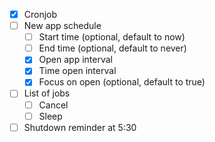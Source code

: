 - [x] Cronjob
- [ ] New app schedule
  - [ ] Start time (optional, default to now)
  - [ ] End time (optional, default to never)
  - [x] Open app interval
  - [x] Time open interval
  - [x] Focus on open (optional, default to true)
- [ ] List of jobs
  - [ ] Cancel
  - [ ] Sleep
- [ ] Shutdown reminder at 5:30
